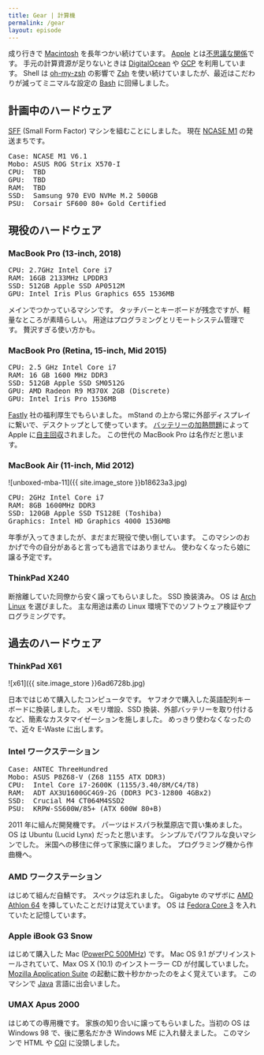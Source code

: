 ```yaml
---
title: Gear | 計算機
permalink: /gear
layout: episode
---
```


成り行きで [Macintosh](https://ja.wikipedia.org/wiki/Macintosh) を長年つかい続けています。
[Apple](https://ja.wikipedia.org/wiki/%E3%82%A2%E3%83%83%E3%83%97%E3%83%AB_(%E4%BC%81%E6%A5%AD)) とは[不思議な関係](https://twitter.com/tmaesaka/status/162135456581033984)です。
手元の計算資源が足りないときは [DigitalOcean](https://www.digitalocean.com/) や [GCP](https://ja.wikipedia.org/wiki/Google_Cloud_Platform) を利用しています。
Shell は [oh-my-zsh](https://ohmyz.sh/) の影響で [Zsh](https://ja.wikipedia.org/wiki/Z_Shell) を使い続けていましたが、最近はこだわりが減ってミニマルな設定の [Bash](https://ja.wikipedia.org/wiki/Bash) に回帰しました。

## 計画中のハードウェア

[SFF](https://en.wikipedia.org/wiki/Small_form_factor) (Small Form Factor) マシンを組むことにしました。
現在 [NCASE M1](https://ncases.com/) の発送まちです。

<pre class="spec">
Case: NCASE M1 V6.1
Mobo: ASUS ROG Strix X570-I
CPU:  TBD
GPU:  TBD
RAM:  TBD
SSD:  Samsung 970 EVO NVMe M.2 500GB
PSU:  Corsair SF600 80+ Gold Certified
</pre>

## 現役のハードウェア

### MacBook Pro (13-inch, 2018)

<pre class="spec">
CPU: 2.7GHz Intel Core i7
RAM: 16GB 2133MHz LPDDR3
SSD: 512GB Apple SSD AP0512M
GPU: Intel Iris Plus Graphics 655 1536MB
</pre>

メインでつかっているマシンです。
タッチバーとキーボードが残念ですが、軽量なところが素晴らしい。
用途はプログラミングとリモートシステム管理です。
贅沢すぎる使い方かも。

### MacBook Pro (Retina, 15-inch, Mid 2015)

<pre class="spec">
CPU: 2.5 GHz Intel Core i7
RAM: 16 GB 1600 MHz DDR3
SSD: 512GB Apple SSD SM0512G
GPU: AMD Radeon R9 M370X 2GB (Discrete)
GPU: Intel Iris Pro 1536MB
</pre>

<a href="/t/fastly">Fastly</a> 社の福利厚生でもらいました。
mStand の上から常に外部ディスプレイに繋いで、デスクトップとして使っています。
[バッテリーの加熱問題](https://www.theverge.com/2019/6/20/18693136/apple-recall-2015-15-inch-macbook-pro-battery-overheat-fire-risk-safety)によって Apple に[自主回収](/apple-battery-recall-visit)されました。
この世代の MacBook Pro は名作だと思います。

### MacBook Air (11-inch, Mid 2012)

![unboxed-mba-11]({{ site.image_store }}b18623a3.jpg)

<pre class="spec">
CPU: 2GHz Intel Core i7
RAM: 8GB 1600MHz DDR3
SSD: 120GB Apple SSD TS128E (Toshiba)
Graphics: Intel HD Graphics 4000 1536MB
</pre>

年季が入ってきましたが、まだまだ現役で使い倒しています。
このマシンのおかげで今の自分があると言っても過言ではありません。
使わなくなったら娘に譲る予定です。

### ThinkPad X240

断捨離していた同僚から安く譲ってもらいました。
SSD 換装済み。
OS は [Arch Linux](https://ja.wikipedia.org/wiki/Arch_Linux) を選びました。
主な用途は素の Linux 環境下でのソフトウェア検証やプログラミングです。

## 過去のハードウェア

### ThinkPad X61

![x61]({{ site.image_store }}6ad6728b.jpg)

日本ではじめて購入したコンピュータです。
ヤフオクで購入した英語配列キーボードに換装しました。
メモリ増設、SSD 換装、外部バッテリーを取り付けるなど、簡素なカスタマイゼーションを施しました。
めっきり使わなくなったので、近々 E-Waste に出します。

### Intel ワークステーション

<pre class="spec">
Case: ANTEC ThreeHundred
Mobo: ASUS P8Z68-V (Z68 1155 ATX DDR3)
CPU:  Intel Core i7-2600K (1155/3.40/8M/C4/T8)
RAM:  ADT AX3U1600GC4G9-2G (DDR3 PC3-12800 4GBx2)
SSD:  Crucial M4 CT064M4SSD2
PSU:  KRPW-SS600W/85+ (ATX 600W 80+B)
</pre>

2011 年に組んだ開発機です。
パーツはドスパラ秋葉原店で買い集めました。
OS は Ubuntu (Lucid Lynx) だったと思います。
シンプルでパワフルな良いマシンでした。
米国への移住に伴って家族に譲りました。
プログラミング機から作曲機へ。

### AMD ワークステーション

はじめて組んだ自鯖です。
スペックは忘れました。
Gigabyte のマザボに [AMD Athlon 64](https://en.wikipedia.org/wiki/Athlon_64) を挿していたことだけは覚えています。
OS は [Fedora Core 3](https://fedoraproject.org/wiki/Releases/HistoricalSchedules#Fedora_Core_3_.28Codename:_Heidelberg.29) を入れていたと記憶しています。

### Apple iBook G3 Snow

はじめて購入した Mac ([PowerPC 500MHz](https://en.wikipedia.org/wiki/IBook#iBook_G3_Dual_USB_(%22Snow%22))) です。
Mac OS 9.1 がプリインストールされていて、Max OS X (10.1) のインストーラー CD が付属していました。
[Mozilla Application Suite](https://ja.wikipedia.org/wiki/Mozilla_Application_Suite) の起動に数十秒かかったのをよく覚えています。
このマシンで [Java](https://ja.wikipedia.org/wiki/Java) 言語に出会いました。

### UMAX Apus 2000

はじめての専用機です。
家族の知り合いに譲ってもらいました。当初の OS は Windows 98 で、後に悪名だかき Windows ME に入れ替えました。
このマシンで HTML や <a href="https://ja.wikipedia.org/wiki/Common_Gateway_Interface">CGI</a> に没頭しました。
